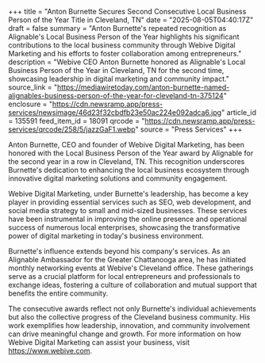 +++
title = "Anton Burnette Secures Second Consecutive Local Business Person of the Year Title in Cleveland, TN"
date = "2025-08-05T04:40:17Z"
draft = false
summary = "Anton Burnette's repeated recognition as Alignable's Local Business Person of the Year highlights his significant contributions to the local business community through Webive Digital Marketing and his efforts to foster collaboration among entrepreneurs."
description = "Webive CEO Anton Burnette honored as Alignable's Local Business Person of the Year in Cleveland, TN for the second time, showcasing leadership in digital marketing and community impact."
source_link = "https://mediawiretoday.com/anton-burnette-named-alignables-business-person-of-the-year-for-cleveland-tn-375124"
enclosure = "https://cdn.newsramp.app/press-services/newsimage/46d23f32cbdfb23e50ac224e092adca6.jpg"
article_id = 135591
feed_item_id = 18091
qrcode = "https://cdn.newsramp.app/press-services/qrcode/258/5/jazzGaF1.webp"
source = "Press Services"
+++

<p>Anton Burnette, CEO and founder of Webive Digital Marketing, has been honored with the Local Business Person of the Year award by Alignable for the second year in a row in Cleveland, TN. This recognition underscores Burnette's dedication to enhancing the local business ecosystem through innovative digital marketing solutions and community engagement.</p><p>Webive Digital Marketing, under Burnette's leadership, has become a key player in providing essential services such as SEO, web development, and social media strategy to small and mid-sized businesses. These services have been instrumental in improving the online presence and operational success of numerous local enterprises, showcasing the transformative power of digital marketing in today's business environment.</p><p>Burnette's influence extends beyond his company's services. As an Alignable Ambassador for the Greater Chattanooga area, he has initiated monthly networking events at Webive's Cleveland office. These gatherings serve as a crucial platform for local entrepreneurs and professionals to exchange ideas, fostering a culture of collaboration and mutual support that benefits the entire community.</p><p>The consecutive awards reflect not only Burnette's individual achievements but also the collective progress of the Cleveland business community. His work exemplifies how leadership, innovation, and community involvement can drive meaningful change and growth. For more information on how Webive Digital Marketing can assist your business, visit <a href='https://www.webive.com' rel='nofollow' target='_blank'>https://www.webive.com</a>.</p>